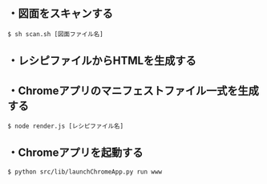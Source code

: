 ## ・図面をスキャンする
```
$ sh scan.sh [図面ファイル名]
```
## ・レシピファイルからHTMLを生成する
## ・Chromeアプリのマニフェストファイル一式を生成する

```
$ node render.js [レシピファイル名]
```

## ・Chromeアプリを起動する

```
$ python src/lib/launchChromeApp.py run www
```
